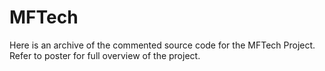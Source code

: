 # MFTech
Here is an archive of the commented source code for the MFTech Project.
Refer to poster for full overview of the project.
